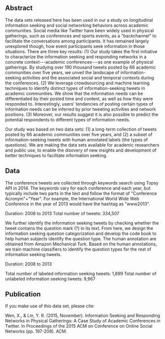 
## Abstract

The data sets released here has been used in our a study on longitudinal information seeking and social networking behaviors across academic communities. Social media like Twitter have been widely used in physical gatherings, such as conferences and sports events, as a "backchannel" to facilitate the conversations among participants. It has remained largely unexplored though, how event participants seek information in those situations. There are three key results: 
(1) Our study takes the first initiative to characterize the information seeking and responding networks in a concrete context---academic conferences---as one example of physical gatherings. By studying over 190 thousand tweets posted by 66 academic communities over five years, we unveil the landscape of information-seeking activities and the associated social and temporal contexts during the conferences.
(2) We leverage crowdsourcing and machine learning techniques to identify distinct types of information-seeking tweets in academic communities. We show that the information needs can be differentiated by their posted time and content, as well as how they were responded to. Interestingly, users' tendencies of posting certain types of information needs can be inferred by prior tweeting activities and network positions. 
(3) Moreover, our results suggest it is also possible to predict the potential respondents to different types of information needs. 

Our study was based on two data sets: (1) a long-term collection of tweets posted by 66 academic communities over five years, and (2) a subset of information-seeking tweets with human annotated labels (the types of questions). We are making the data sets available for academic researchers and public use, to enable the disovery of new insights and development of better techniques to facilitate information seeking.
## Data

The conference tweets are collected through keywords search using Topsy API in 2014. The keywords vary for each conference and each year, but typically include two parts in the text and follow the format of "Conference Acronym"+"Year". For example, the International World Wide Web Conference in the year of 2013 would have the hashtag as "www2013". 

Duration: 2008 to 2013
Total number of tweets:  334,507

We further identify the information seeking tweets by checking whether the tweet contains the question mark (?) in its text. From here, we design the information seeking question categorization and develop the code book to help human subjects identify the question type. The human annotation are obtained from Amazon Mechanical Turk. Based on the human annotations, we train machine classifiers to identify the question types for the rest of information seeking tweets.

Duration: 2008 to 2013

Total number of labeled information seeking tweets: 1,899
Total number of unlabeled information seeking tweets: 9,967

## Publication

If you make use of this data set, please cite:

Wen, X., & Lin, Y. R. (2015, November). Information Seeking and Responding Networks in Physical Gatherings: A Case Study of Academic Conferences in Twitter. In Proceedings of the 2015 ACM on Conference on Online Social Networks (pp. 197-208). ACM.



